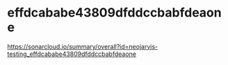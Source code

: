 # effdcababe43809dfddccbabfdeaone
https://sonarcloud.io/summary/overall?id=neojarvis-testing_effdcababe43809dfddccbabfdeaone
